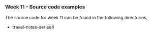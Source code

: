 ### Week 11 - Source code examples

The source code for week 11 can be found in the following directories,

  * travel-notes-series4
